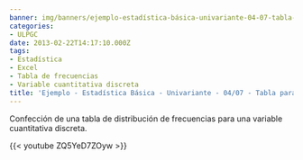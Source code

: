 ```yaml
---
banner: img/banners/ejemplo-estadística-básica-univariante-04-07-tabla-para-datos-cuantitativos-discretos.jpg
categories:
- ULPGC
date: 2013-02-22T14:17:10.000Z
tags:
- Estadística
- Excel
- Tabla de frecuencias
- Variable cuantitativa discreta
title: 'Ejemplo - Estadística Básica - Univariante - 04/07 - Tabla para datos cuantitativos discretos'
---
```


Confección de una tabla de distribución de frecuencias para una variable cuantitativa discreta.

{{< youtube ZQ5YeD7ZOyw >}}

